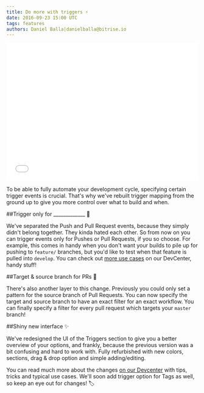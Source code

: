 ```yaml
---
title: Do more with triggers ⚡️
date: 2016-09-23 15:00 UTC
tags: features
authors: Daniel Balla|danielballa@bitrise.io
---
```


<iframe src="//giphy.com/embed/13mZoAYdXgAmNa" width="100%" height="360" frameBorder="0" class="giphy-embed" allowFullScreen></iframe>

To be able to fully automate your development cycle, specifying certain trigger events is crucial. That's why we've rebuilt trigger mapping from the ground up to give you more control over what to build and when.

##Trigger only for _____________ 🚀

We've separated the Push and Pull Request events, because they simply didn't belong together. They kinda hated each other. So from now on you can trigger events only for Pushes or Pull Requests, if you so choose. For example, this comes in handy when you don't want your builds to pile up for pushing to `feature/` branches, but you'd like to test when that feature is pulled into `develop`.
You can check out [more use cases](https://bitrise-io.github.io/devcenter/webhooks/trigger-map/#dont-start-two-builds-for-pull-requests-from-the-same-repository) on our DevCenter, handy stuff!

##Target & source branch for PRs 🎯

There's also another layer to this change. Previously you could only set a pattern for the source branch of Pull Requests. You can now specify the target and source branch to have an exact filter for an exact workflow. You can finally specify a filter for every pull request which targets your `master` branch!

##Shiny new interface ✨

We've redesigned the UI of the Triggers section to give you a better overview of your options, and frankly, because the previous version was a bit confusing and hard to work with. Fully refurbished with new colors, sections, drag & drop option and simple adding/editing.

You can read much more about the changes [on our Devcenter](https://bitrise-io.github.io/devcenter/webhooks/trigger-map/) with tips, tricks and typical use cases. We'll soon add trigger option for Tags as well, so keep an eye out for changes! 🏷
